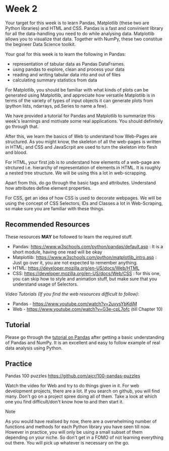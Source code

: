 # Week 2

Your target for this week is to learn Pandas, Matplotlib (these two are Python libraries) and HTML and CSS. Pandas is a fast and convinient library for all the data-handling you need to do while analysing data. Matplotlib allows you to visualize that data. Together with NumPy, these two constitue the begineer Data Science toolkit. 

Your goal for this week is to learn the following in Pandas:

- representation of tabular data as Pandas DataFrames.
- using pandas to explore, clean and process your data
- reading and writing tabular data into and out of files 
- calculating summary statistics from data


For Matplotlib, you should be familiar with what kinds of plots can be generated using Matplotlib, and appreciate how versatile Matplotlib is in terms of the variety of types of input objects it can generate plots from (python lists, ndarrays, pd.Series to name a few).

We have provided a tutorial for Pandas and Matplotlib to summarize this week's learnings and motivate some real applications. You should definitely go through that.

After this, we learn the basics of Web to understand how Web-Pages are structured. As you might know, the skeleton of all the web-pages is written in HTML; and CSS and JavaScrpit are used to turn the skeleton into flesh and blood.

For HTML, your first job is to understand how elements of a web-page are strctured i.e. hierarchy of representation of elements in HTML. It is roughly a nested tree structure. We will be using this a lot in web-scrapping. 

Apart from this, do go through the basic tags and attributes. Understand how attributes define element properties. 

For CSS, get an idea of how CSS is used to decorate webpages. We will be using the concept of CSS Selectors, IDs and Classes a lot in Web-Scraping, so make sure you are familiar with these things.

## Recommended Resources

These resources **MAY** be followed to learn the required stuff. 

- Pandas: <https://www.w3schools.com/python/pandas/default.asp> : It is a short module, having one read will be okay
- Matplotlib: <https://www.w3schools.com/python/matplotlib_intro.asp> : Just go over it, you are not expected to remember anything.
- HTML: <https://developer.mozilla.org/en-US/docs/Web/HTML> 
- CSS: <https://developer.mozilla.org/en-US/docs/Web/CSS> : for this one, you can skip how to style and animation stuff, but make sure that you understand usage of Selectors.

*Video Tutorials (If you find the web resources difficult to follow)*:

- Pandas - <https://www.youtube.com/watch?v=2uvysYbKdjM>
- Web - <https://www.youtube.com/watch?v=G3e-cpL7ofc> (till Chapter 10)

## Tutorial 

Please go through the [tutorial on Pandas](./Pandas-Tutorial/pandas-data-analysis.ipynb) after getting a basic understanding of Pandas and NumPy. It is an excellent and easy to follow example of real data analysis using Python.

## Practice

Pandas 100 puzzles https://github.com/ajcr/100-pandas-puzzles

Watch the video for Web and try to do things given in it.
For web development projects, there are a lot. If you search on github, you will find many. Don't go on a project spree doing all of them. Take a look at which one you find difficult/don't know how to and then start it.

>[!NOTE]
> As you would have realised by now, there are a overwhelming number of functions and methods for each Python library you have seen till now. However in practice, you will only be using a small subset of them depending on your niche. So don't get in a FOMO of not learning everything out there. You will pick up whatever is necessary on the go.
